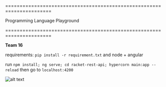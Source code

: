 ======================================================================

Programming Language Playground

======================================================================

**Team 16**

requirements: `pip install -r requirement.txt` and node + angular

run `npm install; ng serve; cd racket-rest-api; hypercorn main:app --reload` then go to `localhost:4200`

![alt text](https://github.com/pl-playground/programming-language-playground/blob/master/Screenshot%202020-02-09%2011.13.46.png)
